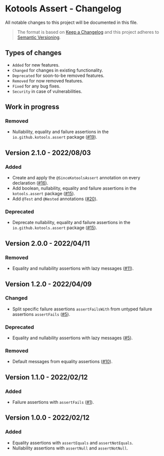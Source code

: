 # Kotools Assert - Changelog

All notable changes to this project will be documented in this file.

> The format is based on [Keep a Changelog](https://keepachangelog.com/en/1.1.0)
> and this project adheres to
> [Semantic Versioning](https://semver.org/spec/v2.0.0.html).

## Types of changes

- `Added` for new features.
- `Changed` for changes in existing functionality.
- `Deprecated` for soon-to-be removed features.
- `Removed` for now removed features.
- `Fixed` for any bug fixes.
- `Security` in case of vulnerabilities.

## Work in progress

### Removed

- Nullability, equality and failure assertions in the `io.github.kotools.assert`
  package ([#19](https://github.com/kotools/assert/issues/19)).

## Version 2.1.0 - 2022/08/03

### Added

- Create and apply the `@SinceKotoolsAssert` annotation on every declaration
  ([#16](https://github.com/kotools/assert/issues/16)).
- Add boolean, nullability, equality and failure assertions in the
  `kotools.assert` package ([#15](https://github.com/kotools/assert/issues/15)).
- Add `@Test` and `@Nested` annotations
  ([#20](https://github.com/kotools/assert/issues/20)).

### Deprecated

- Deprecate nullability, equality and failure assertions in the
  `io.github.kotools.assert` package
  ([#15](https://github.com/kotools/assert/issues/15)).

## Version 2.0.0 - 2022/04/11

### Removed

- Equality and nullability assertions with lazy messages
  ([#11](https://github.com/kotools/assert/issues/11)).

## Version 1.2.0 - 2022/04/09

### Changed

- Split specific failure assertions `assertFailsWith` from untyped failure
  assertions `assertFails` ([#5](https://github.com/kotools/assert/issues/5)).

### Deprecated

- Equality and nullability assertions with lazy messages
  ([#5](https://github.com/kotools/assert/issues/5)).

### Removed

- Default messages from equality assertions
  ([#10](https://github.com/kotools/assert/issues/10)).

## Version 1.1.0 - 2022/02/12

### Added

- Failure assertions with `assertFails`
  ([#1](https://github.com/kotools/assert/issues/1)).

## Version 1.0.0 - 2022/02/12

### Added

- Equality assertions with `assertEquals` and `assertNotEquals`.
- Nullability assertions with `assertNull` and `assertNotNull`.
